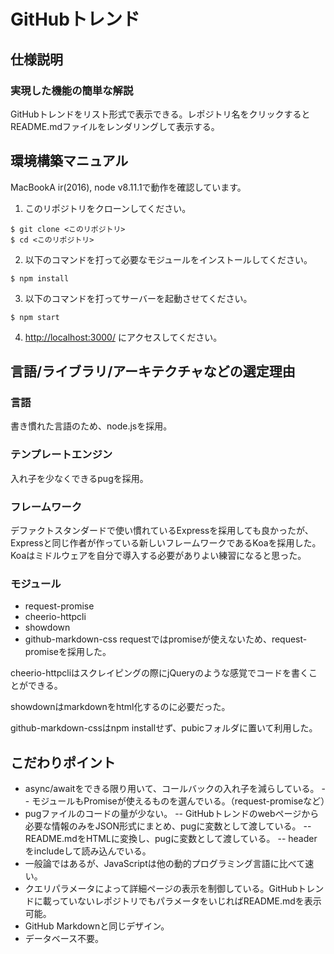 # GitHubトレンド
## 仕様説明
### 実現した機能の簡単な解説
GitHubトレンドをリスト形式で表示できる。レポジトリ名をクリックするとREADME.mdファイルをレンダリングして表示する。

## 環境構築マニュアル
MacBookA ir(2016), node v8.11.1で動作を確認しています。
1. このリポジトリをクローンしてください。
```
$ git clone <このリポジトリ>
$ cd <このリポジトリ>
```
2. 以下のコマンドを打って必要なモジュールをインストールしてください。
```
$ npm install
```
3. 以下のコマンドを打ってサーバーを起動させてください。
```
$ npm start
```
4. [http://localhost:3000/](http://localhost:3000/) にアクセスしてください。

## 言語/ライブラリ/アーキテクチャなどの選定理由
### 言語
書き慣れた言語のため、node.jsを採用。

### テンプレートエンジン
入れ子を少なくできるpugを採用。

### フレームワーク
デファクトスタンダードで使い慣れているExpressを採用しても良かったが、Expressと同じ作者が作っている新しいフレームワークであるKoaを採用した。Koaはミドルウェアを自分で導入する必要がありよい練習になると思った。
### モジュール
- request-promise
- cheerio-httpcli
- showdown
- github-markdown-css
requestではpromiseが使えないため、request-promiseを採用した。

cheerio-httpcliはスクレイピングの際にjQueryのような感覚でコードを書くことができる。

showdownはmarkdownをhtml化するのに必要だった。

github-markdown-cssはnpm installせず、pubicフォルダに置いて利用した。

## こだわりポイント

- async/awaitをできる限り用いて、コールバックの入れ子を減らしている。
-- モジュールもPromiseが使えるものを選んでいる。（request-promiseなど）
- pugファイルのコードの量が少ない。
-- GitHubトレンドのwebページから必要な情報のみをJSON形式にまとめ、pugに変数として渡している。
-- README.mdをHTMLに変換し、pugに変数として渡している。
-- headerをincludeして読み込んでいる。
- 一般論ではあるが、JavaScriptは他の動的プログラミング言語に比べて速い。
- クエリパラメータによって詳細ページの表示を制御している。GitHubトレンドに載っていないレポジトリでもパラメータをいじればREADME.mdを表示可能。
- GitHub Markdownと同じデザイン。
- データベース不要。